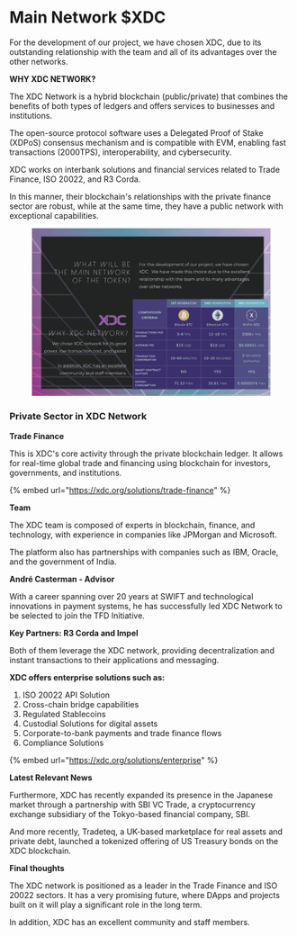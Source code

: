 # Main Network $XDC

For the development of our project, we have chosen XDC, due to its outstanding relationship with the team and all of its advantages over the other networks.

**WHY XDC NETWORK?**

The XDC Network is a hybrid blockchain (public/private) that combines the benefits of both types of ledgers and offers services to businesses and institutions.

The open-source protocol software uses a Delegated Proof of Stake (XDPoS) consensus mechanism and is compatible with EVM, enabling fast transactions (2000TPS), interoperability, and cybersecurity.

XDC works on interbank solutions and financial services related to Trade Finance, ISO 20022, and R3 Corda.

In this manner, their blockchain's relationships with the private finance sector are robust, while at the same time, they have a public network with exceptional capabilities.



<figure><img src="../.gitbook/assets/xdc WP.jpg" alt=""><figcaption></figcaption></figure>

### Private Sector in XDC Network

**Trade Finance**

This is XDC's core activity through the private blockchain ledger. It allows for real-time global trade and financing using blockchain for investors, governments, and institutions.

{% embed url="https://xdc.org/solutions/trade-finance" %}

**Team**

The XDC team is composed of experts in blockchain, finance, and technology, with experience in companies like JPMorgan and Microsoft.

The platform also has partnerships with companies such as IBM, Oracle, and the government of India.

**André Casterman - Advisor**

With a career spanning over 20 years at SWIFT and technological innovations in payment systems, he has successfully led XDC Network to be selected to join the TFD Initiative.

**Key Partners: R3 Corda and Impel**

Both of them leverage the XDC network, providing decentralization and instant transactions to their applications and messaging.

**XDC offers enterprise solutions such as:**

1. ISO 20022 API Solution
2. Cross-chain bridge capabilities
3. Regulated Stablecoins
4. Custodial Solutions for digital assets
5. Corporate-to-bank payments and trade finance flows
6. Compliance Solutions

{% embed url="https://xdc.org/solutions/enterprise" %}

**Latest Relevant News**

Furthermore, XDC has recently expanded its presence in the Japanese market through a partnership with SBI VC Trade, a cryptocurrency exchange subsidiary of the Tokyo-based financial company, SBI.

And more recently, Tradeteq, a UK-based marketplace for real assets and private debt, launched a tokenized offering of US Treasury bonds on the XDC blockchain.

**Final thoughts**

The XDC network is positioned as a leader in the Trade Finance and ISO 20022 sectors. It has a very promising future, where DApps and projects built on it will play a significant role in the long term.

In addition, XDC has an excellent community and staff members.
